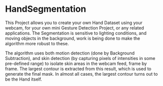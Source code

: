 # HandSegmentation

This Project allows you to create your own Hand Dataset using your webcam, for your own mini Gesture Detection Project, or any related applications.
The Segmentation is sensitive to lighting conditions, and moving objects in the background, work is being done to make the algorithm more robust to these. 

The algorithm uses both motion detection (done by Background Subtraction), and skin detection (by capturing pixels of intensities in some pre-defined range) to isolate skin areas in the webcam feed, frame by frame. The largest contour is extracted from this result, which is used to generate the final mask. In almost all cases, the largest contour turns out to be the Hand itself. 

